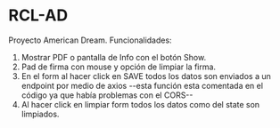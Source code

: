# RCL-AD
Proyecto American Dream.
Funcionalidades:
1. Mostrar PDF o pantalla de Info con el botón Show.
2. Pad de firma con mouse y opción de limpiar la firma.
3. En el form al hacer click en SAVE todos los datos son enviados a un endpoint por medio de axios --esta función esta comentada en el código ya que había problemas con el CORS--
4. Al hacer click en limpiar form todos los datos como del state son limpiados.
